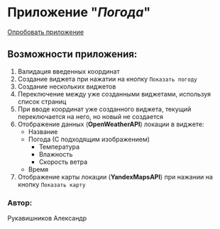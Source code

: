 # Приложение "_Погода_"

[Опробовать приложение](https://reddnaxx.github.io/weather-app/)

## Возможности приложения:

1. Валидация введенных координат
2. Создание виджета при нажатии на кнопку `Показать погоду`
3. Создание нескольких виджетов
4. Переключение между уже созданными виджетами, используя список страниц
5. При вводе координат уже созданного виджета, текущий переключается на него, но новый не создается
6. Отображение данных (**OpenWeatherAPI**) локации в виджете:
    - Название
    - Погода (С подходящим изображением)
        - Температура
        - Влажность
        - Скорость ветра
    - Время
7. Отображение карты локации (**YandexMapsAPI**) при нажании на кнопку `Показать карту`

### Автор:
Рукавишников Александр
